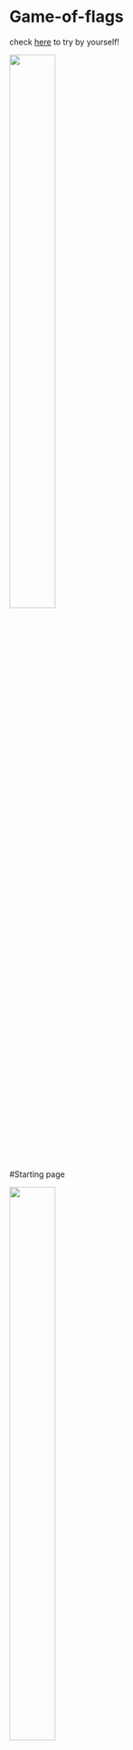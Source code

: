 # Game-of-flags
check [here](http://www.gameofflags.com/) to try by yourself! 


<img src="https://github.com/Sublunarwind/Game-of-flags/raw/master/screen1.png" width="40%" height="50%">

#Starting page

<img src="https://github.com/Sublunarwind/Game-of-flags/raw/master/screen2.png" width="40%" height="50%">

#game page
